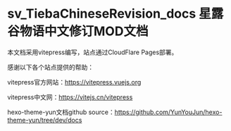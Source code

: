 # sv_TiebaChineseRevision_docs 星露谷物语中文修订MOD文档

本文档采用vitepress编写，站点通过CloudFlare Pages部署。

感谢以下各个站点提供的帮助：

vitepress官方网站：https://vitepress.vuejs.org

vitepress中文网：https://vitejs.cn/vitepress

hexo-theme-yun文档github source：https://github.com/YunYouJun/hexo-theme-yun/tree/dev/docs